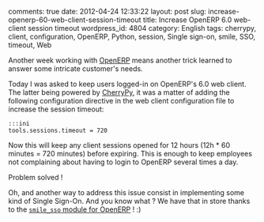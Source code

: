 comments: true
date: 2012-04-24 12:33:22
layout: post
slug: increase-openerp-60-web-client-session-timeout
title: Increase OpenERP 6.0 web-client session timeout
wordpress_id: 4804
category: English
tags: cherrypy, client, configuration, OpenERP, Python, session, Single sign-on, smile, SSO, timeout, Web

Another week working with [OpenERP](http://openerp.com) means another trick learned to answer some intricate customer's needs.

Today I was asked to keep users logged-in on OpenERP's 6.0 web client. The latter being powered by [CherryPy](http://cherrypy.org), it was a matter of adding the following configuration directive in the web client configuration file to increase the session timeout:

    :::ini
    tools.sessions.timeout = 720

Now this will keep any client sessions opened for 12 hours (12h * 60 minutes = 720 minutes) before expiring. This is enough to keep employees not complaining about having to login to OpenERP several times a day.

Problem solved !

Oh, and another way to address this issue consist in implementing some kind of Single Sign-On. And you know what ? We have that in store thanks to the [`smile_sso` module for OpenERP](https://github.com/Smile-SA/smile_openerp_addons_6.0/tree/master/smile_sso) ! :)
